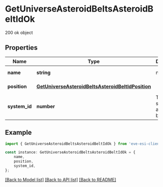 # GetUniverseAsteroidBeltsAsteroidBeltIdOk

200 ok object

## Properties

Name | Type | Description | Notes
------------ | ------------- | ------------- | -------------
**name** | **string** | name string | [default to undefined]
**position** | [**GetUniverseAsteroidBeltsAsteroidBeltIdPosition**](GetUniverseAsteroidBeltsAsteroidBeltIdPosition.md) |  | [default to undefined]
**system_id** | **number** | The solar system this asteroid belt is in | [default to undefined]

## Example

```typescript
import { GetUniverseAsteroidBeltsAsteroidBeltIdOk } from 'eve-esi-client-ts';

const instance: GetUniverseAsteroidBeltsAsteroidBeltIdOk = {
    name,
    position,
    system_id,
};
```

[[Back to Model list]](../README.md#documentation-for-models) [[Back to API list]](../README.md#documentation-for-api-endpoints) [[Back to README]](../README.md)
